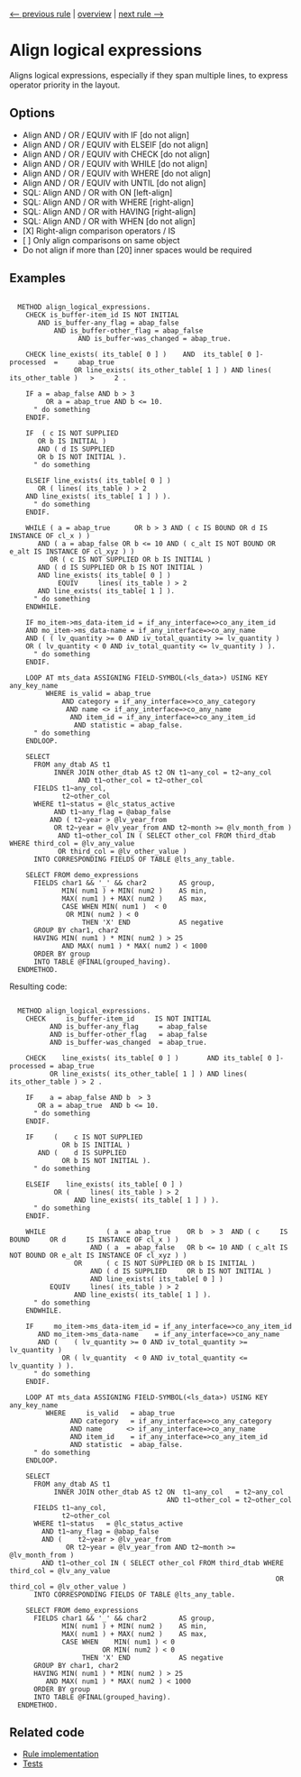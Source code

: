 [<-- previous rule](AlignParametersRule.md) | [overview](../rules.md) | [next rule -->](AlignCondExpressionsRule.md)

# Align logical expressions

Aligns logical expressions, especially if they span multiple lines, to express operator priority in the layout.

## Options

* Align AND / OR / EQUIV with IF \[do not align\]
* Align AND / OR / EQUIV with ELSEIF \[do not align\]
* Align AND / OR / EQUIV with CHECK \[do not align\]
* Align AND / OR / EQUIV with WHILE \[do not align\]
* Align AND / OR / EQUIV with WHERE \[do not align\]
* Align AND / OR / EQUIV with UNTIL \[do not align\]
* SQL: Align AND / OR with ON \[left-align\]
* SQL: Align AND / OR with WHERE \[right-align\]
* SQL: Align AND / OR with HAVING \[right-align\]
* SQL: Align AND / OR with WHEN \[do not align\]
* \[X\] Right-align comparison operators / IS
* \[ \] Only align comparisons on same object
* Do not align if more than \[20\] inner spaces would be required

## Examples


```ABAP

  METHOD align_logical_expressions.
    CHECK is_buffer-item_id IS NOT INITIAL
       AND is_buffer-any_flag = abap_false
           AND is_buffer-other_flag = abap_false
                 AND is_buffer-was_changed = abap_true.

    CHECK line_exists( its_table[ 0 ] )    AND  its_table[ 0 ]-processed  =     abap_true
                OR line_exists( its_other_table[ 1 ] ) AND lines( its_other_table )   >     2 .

    IF a = abap_false AND b > 3 
         OR a = abap_true AND b <= 10.
      " do something
    ENDIF.

    IF  ( c IS NOT SUPPLIED 
       OR b IS INITIAL ) 
       AND ( d IS SUPPLIED 
       OR b IS NOT INITIAL ).
      " do something

    ELSEIF line_exists( its_table[ 0 ] ) 
       OR ( lines( its_table ) > 2
    AND line_exists( its_table[ 1 ] ) ).
      " do something
    ENDIF.

    WHILE ( a = abap_true      OR b > 3 AND ( c IS BOUND OR d IS INSTANCE OF cl_x ) )
       AND ( a = abap_false OR b <= 10 AND ( c_alt IS NOT BOUND OR e_alt IS INSTANCE OF cl_xyz ) )
          OR ( c IS NOT SUPPLIED OR b IS INITIAL )
       AND ( d IS SUPPLIED OR b IS NOT INITIAL )
       AND line_exists( its_table[ 0 ] )
            EQUIV     lines( its_table ) > 2
       AND line_exists( its_table[ 1 ] ).
      " do something
    ENDWHILE.

    IF mo_item->ms_data-item_id = if_any_interface=>co_any_item_id
    AND mo_item->ms_data-name = if_any_interface=>co_any_name
    AND ( ( lv_quantity >= 0 AND iv_total_quantity >= lv_quantity ) 
    OR ( lv_quantity < 0 AND iv_total_quantity <= lv_quantity ) ). 
      " do something
    ENDIF.

    LOOP AT mts_data ASSIGNING FIELD-SYMBOL(<ls_data>) USING KEY any_key_name
         WHERE is_valid = abap_true
             AND category = if_any_interface=>co_any_category
              AND name <> if_any_interface=>co_any_name
               AND item_id = if_any_interface=>co_any_item_id
                AND statistic = abap_false.
      " do something
    ENDLOOP.

    SELECT
      FROM any_dtab AS t1
           INNER JOIN other_dtab AS t2 ON t1~any_col = t2~any_col
                 AND t1~other_col = t2~other_col
      FIELDS t1~any_col,
             t2~other_col
      WHERE t1~status = @lc_status_active
           AND t1~any_flag = @abap_false
          AND ( t2~year > @lv_year_from
           OR t2~year = @lv_year_from AND t2~month >= @lv_month_from )
            AND t1~other_col IN ( SELECT other_col FROM third_dtab WHERE third_col = @lv_any_value
            OR third_col = @lv_other_value )
      INTO CORRESPONDING FIELDS OF TABLE @lts_any_table.

    SELECT FROM demo_expressions
      FIELDS char1 && '_' && char2        AS group,
             MIN( num1 ) + MIN( num2 )    AS min,
             MAX( num1 ) + MAX( num2 )    AS max,
             CASE WHEN MIN( num1 )  < 0
              OR MIN( num2 ) < 0
                  THEN 'X' END            AS negative
      GROUP BY char1, char2
      HAVING MIN( num1 ) * MIN( num2 ) > 25
             AND MAX( num1 ) * MAX( num2 ) < 1000
      ORDER BY group
      INTO TABLE @FINAL(grouped_having).
  ENDMETHOD.
```

Resulting code:

```ABAP

  METHOD align_logical_expressions.
    CHECK     is_buffer-item_id     IS NOT INITIAL
          AND is_buffer-any_flag     = abap_false
          AND is_buffer-other_flag   = abap_false
          AND is_buffer-was_changed  = abap_true.

    CHECK    line_exists( its_table[ 0 ] )       AND its_table[ 0 ]-processed = abap_true
          OR line_exists( its_other_table[ 1 ] ) AND lines( its_other_table ) > 2 .

    IF    a = abap_false AND b  > 3
       OR a = abap_true  AND b <= 10.
      " do something
    ENDIF.

    IF     (    c IS NOT SUPPLIED
             OR b IS INITIAL )
       AND (    d IS SUPPLIED
             OR b IS NOT INITIAL ).
      " do something

    ELSEIF    line_exists( its_table[ 0 ] )
           OR (     lines( its_table ) > 2
                AND line_exists( its_table[ 1 ] ) ).
      " do something
    ENDIF.

    WHILE               ( a  = abap_true    OR b  > 3  AND ( c     IS BOUND     OR d     IS INSTANCE OF cl_x ) )
                    AND ( a  = abap_false   OR b <= 10 AND ( c_alt IS NOT BOUND OR e_alt IS INSTANCE OF cl_xyz ) )
                OR      ( c IS NOT SUPPLIED OR b IS INITIAL )
                    AND ( d IS SUPPLIED     OR b IS NOT INITIAL )
                    AND line_exists( its_table[ 0 ] )
          EQUIV     lines( its_table ) > 2
                AND line_exists( its_table[ 1 ] ).
      " do something
    ENDWHILE.

    IF     mo_item->ms_data-item_id = if_any_interface=>co_any_item_id
       AND mo_item->ms_data-name    = if_any_interface=>co_any_name
       AND (    ( lv_quantity >= 0 AND iv_total_quantity >= lv_quantity )
             OR ( lv_quantity  < 0 AND iv_total_quantity <= lv_quantity ) ).
      " do something
    ENDIF.

    LOOP AT mts_data ASSIGNING FIELD-SYMBOL(<ls_data>) USING KEY any_key_name
         WHERE     is_valid   = abap_true
               AND category   = if_any_interface=>co_any_category
               AND name      <> if_any_interface=>co_any_name
               AND item_id    = if_any_interface=>co_any_item_id
               AND statistic  = abap_false.
      " do something
    ENDLOOP.

    SELECT
      FROM any_dtab AS t1
           INNER JOIN other_dtab AS t2 ON  t1~any_col   = t2~any_col
                                       AND t1~other_col = t2~other_col
      FIELDS t1~any_col,
             t2~other_col
      WHERE t1~status   = @lc_status_active
        AND t1~any_flag = @abap_false
        AND (    t2~year > @lv_year_from
              OR t2~year = @lv_year_from AND t2~month >= @lv_month_from )
        AND t1~other_col IN ( SELECT other_col FROM third_dtab WHERE third_col = @lv_any_value
                                                                  OR third_col = @lv_other_value )
      INTO CORRESPONDING FIELDS OF TABLE @lts_any_table.

    SELECT FROM demo_expressions
      FIELDS char1 && '_' && char2        AS group,
             MIN( num1 ) + MIN( num2 )    AS min,
             MAX( num1 ) + MAX( num2 )    AS max,
             CASE WHEN    MIN( num1 ) < 0
                       OR MIN( num2 ) < 0
                  THEN 'X' END            AS negative
      GROUP BY char1, char2
      HAVING MIN( num1 ) * MIN( num2 ) > 25
         AND MAX( num1 ) * MAX( num2 ) < 1000
      ORDER BY group
      INTO TABLE @FINAL(grouped_having).
  ENDMETHOD.
```

## Related code

* [Rule implementation](../../com.sap.adt.abapcleaner/src/com/sap/adt/abapcleaner/rules/alignment/AlignLogicalExpressionsRule.java)
* [Tests](../../test/com.sap.adt.abapcleaner.test/src/com/sap/adt/abapcleaner/rules/alignment/AlignLogicalExpressionsTest.java)

